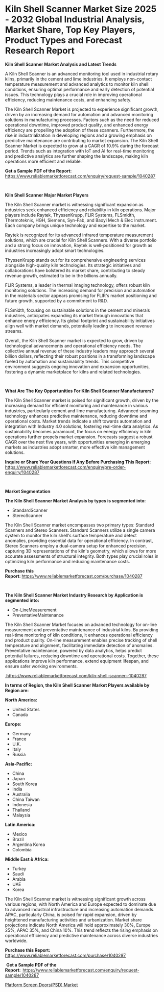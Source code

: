 <p><h1>Kiln Shell Scanner Market Size 2025 - 2032 Global Industrial Analysis, Market Share, Top Key Players, Product Types and Forecast Research Report</h1></p><p><strong>Kiln Shell Scanner Market Analysis and Latest Trends</strong></p>
<p><p>A Kiln Shell Scanner is an advanced monitoring tool used in industrial rotary kilns, primarily in the cement and lime industries. It employs non-contact temperature measurement and advanced analytics to monitor kiln shell conditions, ensuring optimal performance and early detection of potential issues. This technology plays a crucial role in improving operational efficiency, reducing maintenance costs, and enhancing safety.</p><p>The Kiln Shell Scanner Market is projected to experience significant growth, driven by an increasing demand for automation and advanced monitoring solutions in manufacturing processes. Factors such as the need for reduced operational downtime, improved product quality, and enhanced energy efficiency are propelling the adoption of these scanners. Furthermore, the rise in industrialization in developing regions and a growing emphasis on predictive maintenance are contributing to market expansion. The Kiln Shell Scanner Market is expected to grow at a CAGR of 10.9% during the forecast period. Trends such as integration with IoT and AI for real-time monitoring and predictive analytics are further shaping the landscape, making kiln operations more efficient and reliable.</p></p>
<p><strong>Get a Sample PDF of the Report:&nbsp;</strong> <a href="https://www.reliablemarketforecast.com/enquiry/request-sample/1040287?utm_campaign=2789&utm_medium=2&utm_source=Github&utm_content=ia&utm_term=28022025&utm_id=kiln-shell-scanner">https://www.reliablemarketforecast.com/enquiry/request-sample/1040287</a></p>
<p>&nbsp;</p>
<p><strong>Kiln Shell Scanner Major Market Players</strong></p>
<p><p>The Kiln Shell Scanner market is witnessing significant expansion as industries seek enhanced efficiency and reliability in kiln operations. Major players include Raytek, ThyssenKrupp, FLIR Systems, FLSmidth, Thermoteknix, HGH, Siemens, Syn-Fab, and Baoyi Mech & Elec Instrument. Each company brings unique technology and expertise to the market.</p><p>Raytek is recognized for its advanced infrared temperature measurement solutions, which are crucial for Kiln Shell Scanners. With a diverse portfolio and a strong focus on innovation, Raytek is well-positioned for growth as industries increasingly adopt smart technologies. </p><p>ThyssenKrupp stands out for its comprehensive engineering services alongside high-quality kiln technologies. Its strategic initiatives and collaborations have bolstered its market share, contributing to steady revenue growth, estimated to be in the billions annually.</p><p>FLIR Systems, a leader in thermal imaging technology, offers robust kiln monitoring solutions. The increasing demand for precision and automation in the materials sector appears promising for FLIR's market positioning and future growth, supported by a commitment to R&D.</p><p>FLSmidth, focusing on sustainable solutions in the cement and minerals industries, anticipates expanding its market through innovations that enhance energy efficiency. Its global footprint and sustainability initiatives align well with market demands, potentially leading to increased revenue streams.</p><p>Overall, the Kiln Shell Scanner market is expected to grow, driven by technological advancements and operational efficiency needs. The collective annual revenue of these industry leaders may approach several billion dollars, reflecting their robust positions in a transforming landscape fueled by automation and sustainability trends. This competitive environment suggests ongoing innovation and expansion opportunities, fostering a dynamic marketplace for kilns and related technologies.</p></p>
<p>&nbsp;</p>
<p><strong>What Are The Key Opportunities For Kiln Shell Scanner Manufacturers?</strong></p>
<p><p>The Kiln Shell Scanner market is poised for significant growth, driven by the increasing demand for efficient monitoring and maintenance in various industries, particularly cement and lime manufacturing. Advanced scanning technology enhances predictive maintenance, reducing downtime and operational costs. Market trends indicate a shift towards automation and integration with Industry 4.0 solutions, fostering real-time data analytics. As sustainability becomes paramount, the focus on energy efficiency in kiln operations further propels market expansion. Forecasts suggest a robust CAGR over the next five years, with opportunities emerging in emerging markets as industries adopt smarter, more effective kiln management solutions.</p></p>
<p><strong>Inquire or Share Your Questions If Any Before Purchasing This Report:</strong> <a href="https://www.reliablemarketforecast.com/enquiry/pre-order-enquiry/1040287?utm_campaign=2789&utm_medium=2&utm_source=Github&utm_content=ia&utm_term=28022025&utm_id=kiln-shell-scanner">https://www.reliablemarketforecast.com/enquiry/pre-order-enquiry/1040287</a></p>
<p>&nbsp;</p>
<p><strong>Market Segmentation</strong></p>
<p><strong>The Kiln Shell Scanner Market Analysis by types is segmented into:</strong></p>
<p><ul><li>StandardScanner</li><li>StereoScanner</li></ul></p>
<p><p>The Kiln Shell Scanner market encompasses two primary types: Standard Scanners and Stereo Scanners. Standard Scanners utilize a single camera system to monitor the kiln shell's surface temperature and detect anomalies, providing essential data for operational efficiency. In contrast, Stereo Scanners employ a dual-camera setup for enhanced precision, capturing 3D representations of the kiln's geometry, which allows for more accurate assessments of structural integrity. Both types play crucial roles in optimizing kiln performance and reducing maintenance costs.</p></p>
<p><strong>Purchase this Report:&nbsp;</strong><a href="https://www.reliablemarketforecast.com/purchase/1040287?utm_campaign=2789&utm_medium=2&utm_source=Github&utm_content=ia&utm_term=28022025&utm_id=kiln-shell-scanner">https://www.reliablemarketforecast.com/purchase/1040287</a></p>
<p>&nbsp;</p>
<p><strong>The Kiln Shell Scanner Market Industry Research by Application is segmented into:</strong></p>
<p><ul><li>On-LineMeasurement</li><li>PreventativeMaintenance</li></ul></p>
<p><p>The Kiln Shell Scanner Market focuses on advanced technology for on-line measurement and preventative maintenance of industrial kilns. By providing real-time monitoring of kiln conditions, it enhances operational efficiency and product quality. On-line measurement enables precise tracking of shell temperature and alignment, facilitating immediate detection of anomalies. Preventative maintenance, powered by data analytics, helps predict potential failures, reducing downtime and operational costs. Together, these applications improve kiln performance, extend equipment lifespan, and ensure safer working environments.</p></p>
<p><a href="https://www.reliablemarketforecast.com/kiln-shell-scanner-r1040287?utm_campaign=2789&utm_medium=2&utm_source=Github&utm_content=ia&utm_term=28022025&utm_id=kiln-shell-scanner">&nbsp;https://www.reliablemarketforecast.com/kiln-shell-scanner-r1040287</a></p>
<p><strong>In terms of Region, the Kiln Shell Scanner Market Players available by Region are:</strong></p>
<p>
    <p> <strong> North America: </strong>
        <ul>
            <li>United States</li>
            <li>Canada</li>
        </ul>
        </p> 
    <p> <strong> Europe: </strong>
        <ul>
            <li>Germany</li>
            <li>France</li>
            <li>U.K.</li>
            <li>Italy</li>
            <li>Russia</li>
        </ul>
        </p> 
    <p> <strong> Asia-Pacific: </strong>
        <ul>
            <li>China</li>
            <li>Japan</li>
            <li>South Korea</li>
            <li>India</li>
            <li>Australia</li>
            <li>China Taiwan</li>
            <li>Indonesia</li>
            <li>Thailand</li>
            <li>Malaysia</li>
        </ul>
        </p> 
    <p> <strong> Latin America: </strong>
        <ul>
            <li>Mexico</li>
            <li>Brazil</li>
            <li>Argentina Korea</li>
            <li>Colombia</li>
        </ul>
        </p> 
    <p> <strong> Middle East & Africa: </strong>
        <ul>
            <li>Turkey</li>
            <li>Saudi</li>
            <li>Arabia</li>
            <li>UAE</li>
            <li>Korea</li>
        </ul>
    </p>
    </p>
<p><p>The Kiln Shell Scanner market is witnessing significant growth across various regions, with North America and Europe expected to dominate due to advanced industrial infrastructure and increasing automation demands. APAC, particularly China, is poised for rapid expansion, driven by heightened manufacturing activities and urbanization. Market share projections indicate North America will hold approximately 30%, Europe 25%, APAC 35%, and China 10%. This trend reflects the rising emphasis on operational efficiency and predictive maintenance across diverse industries worldwide.</p></p>
<p><strong>Purchase this Report: </strong><a href="https://www.reliablemarketforecast.com/purchase/1040287?utm_campaign=2789&utm_medium=2&utm_source=Github&utm_content=ia&utm_term=28022025&utm_id=kiln-shell-scanner">https://www.reliablemarketforecast.com/purchase/1040287</a></p>
<p>&nbsp;<strong>Get a Sample PDF of the Report:&nbsp;&nbsp;</strong><a href="https://www.reliablemarketforecast.com/enquiry/request-sample/1040287?utm_campaign=2789&utm_medium=2&utm_source=Github&utm_content=ia&utm_term=28022025&utm_id=kiln-shell-scanner">https://www.reliablemarketforecast.com/enquiry/request-sample/1040287</a></p>
<p><strong></strong></p>
<p><p><a href="https://github.com/rurakseidaf5/Market-Research-Report-List-1/blob/main/platform-screen-doorspsd-market.md?utm_campaign=2789&utm_medium=2&utm_source=Github&utm_content=ia&utm_term=28022025&utm_id=kiln-shell-scanner">Platform Screen Doors(PSD) Market</a></p></p>